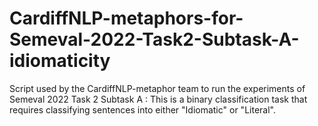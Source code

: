 # CardiffNLP-metaphors-for-Semeval-2022-Task2-Subtask-A-idiomaticity
Script used by the CardiffNLP-metaphor team to run the experiments of Semeval 2022 Task 2 Subtask A : This is a binary classification task that requires classifying sentences into either "Idiomatic" or "Literal".
